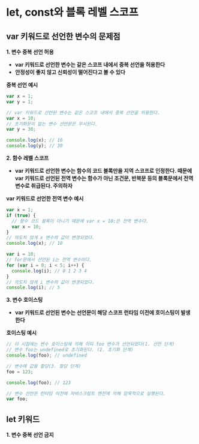# let, const와 블록 레벨 스코프

## var 키워드로 선언한 변수의 문제점

**1. 변수 중복 선언 허용**

- **var 키워드로 선언한 변수는 같은 스코프 내에서 중복 선언을 허용한다**
- **안정성이 좋지 않고 신뢰성이 떨어진다고 볼 수 있다**

**중복 선언 예시**

```js
var x = 1;
var y = 1;

// var 키워드로 선언된 변수는 같은 스코프 내에서 중복 선언을 허용한다.
var x = 10;
// 초기화문이 없는 변수 선언문은 무시된다.
var y = 30;

console.log(x); // 10
console.log(y); // 30
```

**2. 함수 레벨 스코프**

- **var 키워드로 선언한 변수는 함수의 코드 블록만을 지역 스코프로 인정한다. 때문에 var 키워드로 선언된 전역 변수는 함수가 아닌 조건문, 반복문 등의 블록문에서 전역 변수로 취급된다. 주의하자**

**var 키워드로 선언한 전역 변수 예시**

```js
var x = 1;
if (true) {
  // 함수 코드 블록이 아니기 때문에 var x = 10;은 전역 변수다. 
  var x = 10;
}
// 의도치 않게 x 변수의 값이 변경되었다.
console.log(x); // 10

var i = 10;
// for문에서 선언된 i는 전역 변수이다.
for (var i = 0; i < 5; i++) {
  console.log(i); // 0 1 2 3 4
}
// 의도치 않게 i 변수의 값이 변경되었다.
console.log(i); // 5
```

**3. 변수 호이스팅**

- **var 키워드로 선언된 변수는 선언문이 해당 스코프 런타임 이전에 호이스팅이 발생한다**

**호이스팅 예시**

```js
// 이 시점에는 변수 호이스팅에 의해 이미 foo 변수가 선언되었다(1. 선언 단계)
// 변수 foo는 undefined로 초기화된다. (2. 초기화 단계)
console.log(foo); // undefined

// 변수에 값을 할당(3. 할당 단계)
foo = 123;

console.log(foo); // 123

// 변수 선언은 런타임 이전에 자바스크립트 엔진에 의해 암묵적으로 실행된다.
var foo;
```

## let 키워드

**1. 변수 중복 선언 금지**


